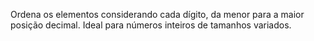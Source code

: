 Ordena os elementos considerando cada dígito, da menor para a maior posição decimal.
Ideal para números inteiros de tamanhos variados.